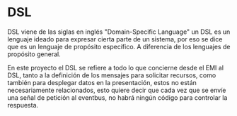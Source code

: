 # **DSL**

DSL viene de las siglas en inglés "Domain-Specific Language" un DSL es un lenguaje ideado para expresar cierta parte de un sistema, por eso se dice que es un lenguaje de propósito específico. A diferencia de los lenguajes de propósito general.



En este proyecto el DSL se refiere a todo lo que concierne desde el EMI al DSL, tanto a la definición de los mensajes para solicitar recursos, como también para desplegar datos en la presentación, estos no están necesariamente relacionados, esto quiere decir que cada vez que se envíe una señal de petición al eventbus, no habrá ningún código para controlar la respuesta.
